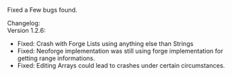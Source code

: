 Fixed a Few bugs found.    

Changelog:    
Version 1.2.6:   
- Fixed: Crash with Forge Lists using anything else than Strings
- Fixed: Neoforge implementation was still using forge implementation for getting range informations.
- Fixed: Editing Arrays could lead to crashes under certain circumstances.